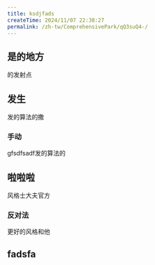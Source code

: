 ```yaml
---
title: ksdjfads
createTime: 2024/11/07 22:38:27
permalink: /zh-tw/ComprehensivePark/qQ3suQ4-/
---
```

## 是的地方
的发射点

## 发生

发的算法的撒

### 手动
gfsdfsadf发的算法的


##  啦啦啦
风格士大夫官方
### 反对法
更好的风格和他
##  fadsfa
